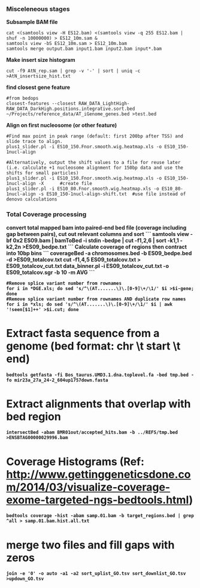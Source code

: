 
<h3>Misceleneous stages</h3>

<b>Subsample BAM file</b>
```
cat <(samtools view -H ES12.bam) <(samtools view -q 255 ES12.bam | shuf -n 10000000) > ES12_10m.sam &
samtools view -bS ES12_10m.sam > ES12_10m.bam
samtools merge output.bam input1.bam input2.bam input*.bam
```
<b>Make insert size histogram</b>
```
cut -f9 AtN_rep.sam | grep -v '-' | sort | uniq -c >AtN_insertsize_hist.txt
```
<b>find closest gene feature</b>
```
#from bedops
closest-features --closest RAW_DATA_LightHigh-RAW_DATA_DarkHigh.positions.integrative.sort.bed ~/Projects/reference_data/AT_iGenome_genes.bed >test.bed
```
<b>Align on first nucleosome (or other feature)</b>
```
#Find max point in peak range (default: first 200bp after TSS) and slide trace to align.
plus1_slider.pl -i ES10_150.Fnor.smooth.wig.heatmap.xls -o ES10_150-1nucl-align

#Alternatively, output the shift values to a file for reuse later (i.e. calculate +1 nucleosome alignment for 150bp data and use the shifts for small particles)
plus1_slider.pl -i ES10_150.Fnor.smooth.wig.heatmap.xls -o ES10_150-1nucl-align -X 		#create file
plus1_slider.pl -i ES10_80.Fnor.smooth.wig.heatmap.xls -o ES10_80-1nucl-align -s ES10_150-1nucl-align-shift.txt  #use file instead of denovo calculations
```
<h3> Total Coverage processing</h3>
<b>convert total mapped bam into paired-end bed file (coverage including gap between pairs), cut out relevant columns and sort
```
samtools view -bf 0x2 ES09.bam | bamToBed -i stdin -bedpe | cut -f1,2,6 | sort -k1,1 -k2,2n >ES09_bedpe.txt
```
<b>Calculate coverage of regions then contract into 10bp bins</b>
```
coverageBed -a chromosomes.bed -b ES09_bedpe.bed -d >ES09_totalcov.txt
cut -f1,4,5 ES09_totalcov.txt > ES09_totalcov_cut.txt
data_binner.pl -i ES09_totalcov_cut.txt -o ES09_totalcov.sgr -b 10 -m AVG
```

```
#Remove splice variant number from rownames
for i in *DGE.xls; do sed 's/^\(AT.......\)\.[0-9]\+/\1/' $i >$i-gene; done
#Remove splice variant number from rownames AND duplicate row names
for i in *xls; do sed 's/^\(AT.......\)\.[0-9]\+/\1/' $i | awk '!seen[$1]++' >$i.cut; done
```

# Extract fasta sequence from a genome (bed format: chr \t start \t end)
```
bedtools getfasta -fi Bos_taurus.UMD3.1.dna.toplevel.fa -bed tmp.bed -fo mir23a_27a_24-2_604up1757down.fasta
```

# Extract alignments that overlap with bed region
```
intersectBed -abam BMR01out/accepted_hits.bam -b ../REFS/tmp.bed >ENSBTAG00000029996.bam
```

# Coverage Histograms (Ref: http://www.gettinggeneticsdone.com/2014/03/visualize-coverage-exome-targeted-ngs-bedtools.html)
```
bedtools coverage -hist -abam samp.01.bam -b target_regions.bed | grep ^all > samp.01.bam.hist.all.txt
```

# merge two files and fill gaps with zeros
```
join -e '0' -o auto -a1 -a2 sort_uplist_GO.tsv sort_downlist_GO.tsv >updown_GO.tsv
```
